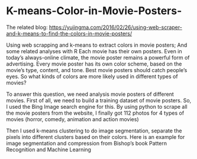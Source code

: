 # K-means-Color-in-Movie-Posters-
The related blog: https://yujingma.com/2016/02/26/using-web-scraper-and-k-means-to-find-the-colors-in-movie-posters/


Using web scrapping and k-means to extract colors in movie posters; And some related analyses with R
Each movie has their own posters. Even in today’s always-online climate, the movie poster remains a powerful form of advertising. 
Every movie poster has its own color scheme, based on the movie’s type, content, and tone. 
Best movie posters should catch people’s eyes. So what kinds of colors are more likely used in different types of movies?

To answer this question, we need analysis movie posters of different movies. 
First of all, we need to build a training dataset of movie posters. 
So, I used the Bing Image search engine for this. 
By using python to scrape all the movie posters from the website, 
I finally got 112 photos for 4 types of movies (horror, comedy, animation and action movies)

Then I used k-means clustering to do image segmentation, separate the pixels into different clusters based on their colors. 
Here is an example for image segmentation and compression from Bishop’s book Pattern Recognition and Machine Learning
